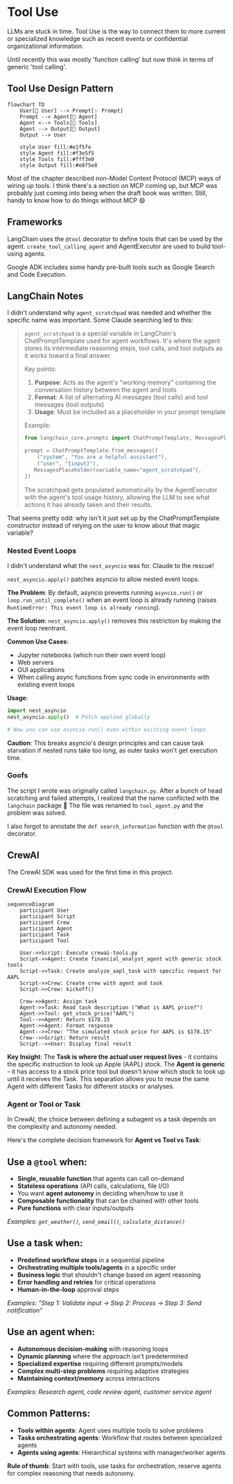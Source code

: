 # Tool Use

LLMs are stuck in time.
Tool Use is the way to connect them to more current or specialized knowledge such as recent events or confidential organizational information.

Until recently this was mostly 'function calling' but now think in terms of generic 'tool calling'.

## Tool Use Design Pattern

```mermaid
flowchart TD
    User[👤 User] --> Prompt[✨ Prompt]
    Prompt --> Agent[🧠 Agent]
    Agent <--> Tools[🔧 Tools]
    Agent --> Output[📄 Output]
    Output --> User

    style User fill:#e1f5fe
    style Agent fill:#f3e5f5
    style Tools fill:#fff3e0
    style Output fill:#e8f5e8
```

Most of the chapter described non-Model Context Protocol (MCP) ways of wiring up tools.
I think there's a section on MCP coming up, but MCP was probably just coming into being when the draft book was written.
Still, handy to know how to do things without MCP :smile:

## Frameworks

LangChain uses the `@tool` decorator to define tools that can be used by the agent. `create_tool_calling_agent` and AgentExecutor are used to build tool-using agents.

Google ADK includes some handy pre-built tools such as Google Search and Code Execution.

## LangChain Notes

I didn't understand why `agent_scratchpad` was needed and whether the specific name was important.
Some Claude searching led to this:

> `agent_scratchpad` is a special variable in LangChain's ChatPromptTemplate used for agent workflows. It's where the agent stores its intermediate reasoning steps, tool calls, and tool outputs as it works toward a final answer.
>
>Key points:
>
> 1. **Purpose**: Acts as the agent's "working memory" containing the conversation history between the agent and tools
> 2. **Format**: A list of alternating AI messages (tool calls) and tool messages (tool outputs)
> 3. **Usage**: Must be included as a placeholder in your prompt template
>
> Example:
> ```python
> from langchain_core.prompts import ChatPromptTemplate, MessagesPlaceholder
>
> prompt = ChatPromptTemplate.from_messages([
>     ("system", "You are a helpful assistant"),
>     ("user", "{input}"),
>    MessagesPlaceholder(variable_name="agent_scratchpad"),
> ])
> ```
>
> The scratchpad gets populated automatically by the AgentExecutor with the agent's tool usage history, allowing the LLM to see what actions it has already taken and their results.

That seems pretty odd: why isn't it just set up by the ChatPromptTemplate constructor instead of relying on the user to know about that magic variable?

### Nested Event Loops

I didn't understand what the `nest_asyncio` was for. Claude to the rescue!

`nest_asyncio.apply()` patches asyncio to allow nested event loops.

**The Problem**: By default, asyncio prevents running `asyncio.run()` or `loop.run_until_complete()` when an event loop is already running (raises `RuntimeError: This event loop is already running`).

**The Solution**: `nest_asyncio.apply()` removes this restriction by making the event loop reentrant.

**Common Use Cases**:
- Jupyter notebooks (which run their own event loop)
- Web servers
- GUI applications
- When calling async functions from sync code in environments with existing event loops

**Usage**:
```python
import nest_asyncio
nest_asyncio.apply()  # Patch applied globally

# Now you can use asyncio.run() even within existing event loops
```

**Caution**: This breaks asyncio's design principles and can cause task starvation if nested runs take too long, as outer tasks won't get execution time.



### Goofs

The script I wrote was originally called `langchain.py`.
After a bunch of head scratching and failed attempts, I realized that
the name conflicted with the `langchain` package :facepalm:
The file was renamed to `tool_agent.py` and the problem was solved.

I also forgot to annotate the `def search_information` function with the `@tool` decorator.

## CrewAI

The CrewAI SDK was used for the first time in this project.

### CrewAI Execution Flow

```mermaid
sequenceDiagram
    participant User
    participant Script
    participant Crew
    participant Agent
    participant Task
    participant Tool

    User->>Script: Execute crewai-tools.py
    Script->>Agent: Create financial_analyst_agent with generic stock tools
    Script->>Task: Create analyze_aapl_task with specific request for AAPL
    Script->>Crew: Create crew with agent and task
    Script->>Crew: kickoff()

    Crew->>Agent: Assign task
    Agent->>Task: Read task description ("What is AAPL price?")
    Agent->>Tool: get_stock_price("AAPL")
    Tool-->>Agent: Return $178.15
    Agent->>Agent: Format response
    Agent-->>Crew: "The simulated stock price for AAPL is $178.15"
    Crew-->>Script: Return result
    Script-->>User: Display final result
```

**Key Insight**: The **Task is where the actual user request lives** - it contains the specific instruction to look up Apple (AAPL) stock.
The **Agent is generic** - it has access to a stock price tool but doesn't know which stock to look up until it receives the Task.
This separation allows you to reuse the same Agent with different Tasks for different stocks or analyses.

### Agent or Tool or Task

In CrewAI, the choice between defining a subagent vs a task depends on the complexity and autonomy needed.

Here's the complete decision framework for **Agent vs Tool vs Task**:

## **Use a `@tool` when:**
- **Single, reusable function** that agents can call on-demand
- **Stateless operations** (API calls, calculations, file I/O)
- You want **agent autonomy** in deciding when/how to use it
- **Composable functionality** that can be chained with other tools
- **Pure functions** with clear inputs/outputs

*Examples: `get_weather()`, `send_email()`, `calculate_distance()`*

## **Use a task when:**
- **Predefined workflow steps** in a sequential pipeline
- **Orchestrating multiple tools/agents** in a specific order
- **Business logic** that shouldn't change based on agent reasoning
- **Error handling and retries** for critical operations
- **Human-in-the-loop** approval steps

*Examples: "Step 1: Validate input → Step 2: Process → Step 3: Send notification"*

## **Use an agent when:**
- **Autonomous decision-making** with reasoning loops
- **Dynamic planning** where the approach isn't predetermined
- **Specialized expertise** requiring different prompts/models
- **Complex multi-step problems** requiring adaptive strategies
- **Maintaining context/memory** across interactions

*Examples: Research agent, code review agent, customer service agent*

## **Common Patterns:**
- **Tools within agents**: Agent uses multiple tools to solve problems
- **Tasks orchestrating agents**: Workflow that routes between specialized agents
- **Agents using agents**: Hierarchical systems with manager/worker agents

**Rule of thumb**: Start with tools, use tasks for orchestration, reserve agents for complex reasoning that needs autonomy.

